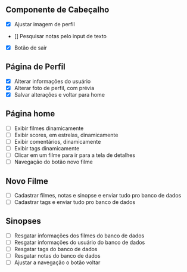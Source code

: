 ## Componente de Cabeçalho 

- [x] Ajustar imagem de perfil 
- [] Pesquisar notas pelo input de texto 
- [x] Botão de sair 


## Página de Perfil 

- [x] Alterar informações do usuário 
- [x] Alterar foto de perfil, com prévia 
- [x] Salvar alterações e voltar para home 

## Página home 

- [ ] Exibir filmes dinamicamente 
- [ ] Exibir scores, em estrelas, dinamicamente 
- [ ] Exibir comentários, dinamicamente
- [ ] Exibir tags dinamicamente 
- [ ] Clicar em um filme para ir para a tela de detalhes
- [ ] Navegação do botão novo filme

## Novo Filme 

- [ ] Cadastrar filmes, notas e sinopse e enviar tudo pro banco de dados 
- [ ] Cadastrar tags e enviar tudo pro banco de dados

## Sinopses 

- [ ] Resgatar informações dos filmes do banco de dados
- [ ] Resgatar informações do usuário do banco de dados
- [ ] Resgatar tags do banco de dados
- [ ] Resgatar notas do banco de dados
- [ ] Ajustar a navegação o botão voltar